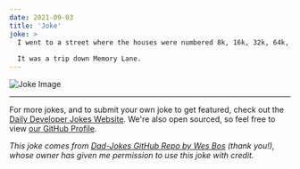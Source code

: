```yaml
---
date: 2021-09-03
title: 'Joke'
joke: >
  I went to a street where the houses were numbered 8k, 16k, 32k, 64k, 128k, 256k and 512k.
  
  It was a trip down Memory Lane.
---
```



![Joke Image](https://private.xtrp.io/projects/DailyDeveloperJokes/public_image_server/images/5e1259d7cf335.png)

---

For more jokes, and to submit your own joke to get featured, check out the [Daily Developer Jokes Website](https://dailydeveloperjokes.github.io/). We're also open sourced, so feel free to view [our GitHub Profile](https://github.com/dailydeveloperjokes).


_This joke comes from [Dad-Jokes GitHub Repo by Wes Bos](https://github.com/wesbos/dad-jokes) (thank you!), whose owner has given me permission to use this joke with credit._

<!--
Joke text:
I went to a street where the houses were numbered 8k, 16k, 32k, 64k, 128k, 256k and 512k.

It was a trip down Memory Lane.
 -->


